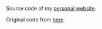 Source code of my <a href="https://agustinadefrancesco.github.io/"> personal website</a>.

Original code from <a href="https://github.com/WesleyyC/wesleyyc.github.io"> here</a>.
